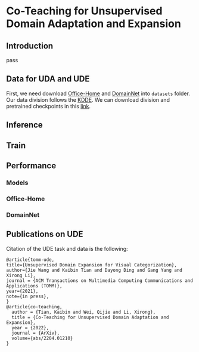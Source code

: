 
# Co-Teaching for Unsupervised Domain Adaptation and Expansion

## Introduction

pass

## Data for UDA and UDE

First, we need download [Office-Home](https://www.hemanthdv.org/officeHomeDataset.html) and [DomainNet](http://ai.bu.edu/M3SDA/) into `datasets` folder.
Our data division follows the [KDDE](https://arxiv.org/abs/2104.00233). We can download division and pretrained checkpoints in this [link](xxxx).



## Inference



## Train 


## Performance


### Models



### Office-Home




### DomainNet




## Publications on UDE


Citation of the UDE task and data is the following:

```
@article{tomm-ude,      
title={Unsupervised Domain Expansion for Visual Categorization},    
author={Jie Wang and Kaibin Tian and Dayong Ding and Gang Yang and Xirong Li},     
journal = {ACM Transactions on Multimedia Computing Communications and Applications (TOMM)},   
year={2021},  
note={in press},  
}
@article{co-teaching,
  author = {Tian, Kaibin and Wei, Qijie and Li, Xirong},
  title = {Co-Teaching for Unsupervised Domain Adaptation and Expansion},
  year = {2022},
  journal = {ArXiv},
  volume={abs/2204.01210}
}

```


